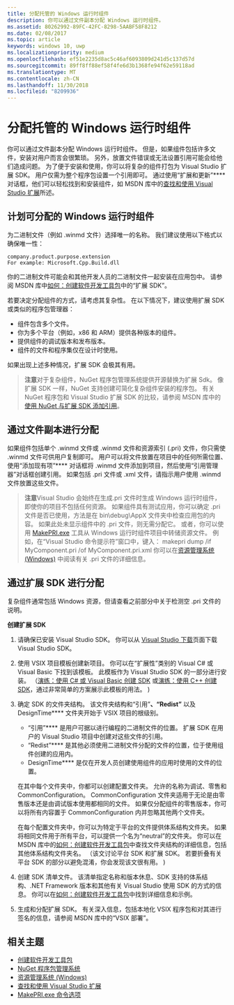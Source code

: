 ```yaml
---
title: 分配托管的 Windows 运行时组件
description: 你可以通过文件副本分配 Windows 运行时组件。
ms.assetid: 80262992-89FC-42FC-8298-5AABF58F8212
ms.date: 02/08/2017
ms.topic: article
keywords: windows 10, uwp
ms.localizationpriority: medium
ms.openlocfilehash: ef51e2235d8ac5c46af6093809d241d5c137d57d
ms.sourcegitcommit: 89ff8ff88ef58f4fe6d3b1368fe94f62e59118ad
ms.translationtype: MT
ms.contentlocale: zh-CN
ms.lasthandoff: 11/30/2018
ms.locfileid: "8209936"
---
```

# <a name="distributing-a-managed-windows-runtime-component"></a>分配托管的 Windows 运行时组件



你可以通过文件副本分配 Windows 运行时组件。 但是，如果组件包括许多文件，安装对用户而言会很繁琐。 另外，放置文件错误或无法设置引用可能会给他们造成问题。 为了便于安装和使用，你可以将复杂的组件打包为 Visual Studio 扩展 SDK。 用户仅需为整个程序包设置一个引用即可。 通过使用“扩展和更新”**** 对话框，他们可以轻松找到和安装组件，如 MSDN 库中的[查找和使用 Visual Studio 扩展](https://msdn.microsoft.com/library/vstudio/dd293638.aspx)所述。

## <a name="planning-a-distributable-windows-runtime-component"></a>计划可分配的 Windows 运行时组件

为二进制文件（例如 .winmd 文件）选择唯一的名称。 我们建议使用以下格式以确保唯一性：

``` syntax
company.product.purpose.extension
For example: Microsoft.Cpp.Build.dll
```

你的二进制文件可能会和其他开发人员的二进制文件一起安装在应用包中。 请参阅 MSDN 库中[如何：创建软件开发工具包](https://msdn.microsoft.com/library/hh768146.aspx)中的“扩展 SDK”。

若要决定分配组件的方式，请考虑其复杂性。 在以下情况下，建议使用扩展 SDK 或类似的程序包管理器：

-   组件包含多个文件。
-   你为多个平台（例如，x86 和 ARM）提供各种版本的组件。
-   提供组件的调试版本和发布版本。
-   组件的文件和程序集仅在设计时使用。

如果出现上述多种情况，扩展 SDK 会极其有用。

> **注意**对于复杂组件，NuGet 程序包管理系统提供开源替换为扩展 Sdk。 像扩展 SDK 一样，NuGet 支持创建可简化复杂组件安装的程序包。 有关 NuGet 程序包和 Visual Studio 扩展 SDK 的比较，请参阅 MSDN 库中的[使用 NuGet 与扩展 SDK 添加引用](https://msdn.microsoft.com/library/jj161096.aspx)。

## <a name="distribution-by-file-copy"></a>通过文件副本进行分配

如果组件包括单个 .winmd 文件或 .winmd 文件和资源索引 (.pri) 文件，你只需使 .winmd 文件可供用户复制即可。 用户可以将文件放置在项目中的任何所需位置、使用“添加现有项”**** 对话框将 .winmd 文件添加到项目，然后使用“引用管理器”对话框创建引用。 如果包括 .pri 文件或 .xml 文件，请指示用户使用 .winmd 文件放置这些文件。

> **注意**Visual Studio 会始终在生成.pri 文件时生成 Windows 运行时组件，即使你的项目不包括任何资源。 如果组件具有测试应用，你可以确定 .pri 文件是否已使用，方法是在 bin\debug\AppX 文件夹中检查应用包的内容。 如果此处未显示组件中的 .pri 文件，则无需分配它。 或者，你可以使用 [MakePRI.exe](https://msdn.microsoft.com/library/windows/apps/jj552945.aspx) 工具从 Windows 运行时组件项目中转储资源文件。 例如，在“Visual Studio 命令提示符”窗口中，键入： makepri dump /if MyComponent.pri /of MyComponent.pri.xml 你可以在[资源管理系统 (Windows)](https://msdn.microsoft.com/library/windows/apps/jj552947.aspx) 中阅读有关 .pri 文件的详细信息。

## <a name="distribution-by-extension-sdk"></a>通过扩展 SDK 进行分配

复杂组件通常包括 Windows 资源，但请查看之前部分中关于检测空 .pri 文件的说明。

**创建扩展 SDK**

1.  请确保已安装 Visual Studio SDK。 你可以从 [Visual Studio 下载](https://www.visualstudio.com/downloads/download-visual-studio-vs)页面下载 Visual Studio SDK。
2.  使用 VSIX 项目模板创建新项目。 你可以在“扩展性”类别的 Visual C# 或 Visual Basic 下找到该模板。 此模板作为 Visual Studio SDK 的一部分进行安装。 （[演练：使用 C# 或 Visual Basic 创建 SDK](https://msdn.microsoft.com/library/jj127119.aspx) 或[演练：使用 C++ 创建 SDK](https://msdn.microsoft.com/library/jj127117.aspx)，通过非常简单的方案展示此模板的用法。 )
3.  确定 SDK 的文件夹结构。 该文件夹结构和“引用”****、“Redist”**** 以及DesignTime**** 文件夹开始于 VSIX 项目的根级别。

    -   “引用”**** 是用户可据以进行编程的二进制文件的位置。 扩展 SDK 在用户的 Visual Studio 项目中创建对这些文件的引用。
    -   “Redist”**** 是其他必须使用二进制文件分配的文件的位置，位于使用组件创建的应用内。
    -   DesignTime**** 是仅在开发人员创建使用组件的应用时使用的文件的位置。

    在其中每个文件夹中，你都可以创建配置文件夹。 允许的名称为调试、零售和 CommonConfiguration。 CommonConfiguration 文件夹适用于无论是由零售版本还是由调试版本使用都相同的文件。 如果仅分配组件的零售版本，你可以将所有内容置于 CommonConfiguration 内并忽略其他两个文件夹。

    在每个配置文件夹中，你可以为特定于平台的文件提供体系结构文件夹。 如果将相同文件用于所有平台，可以提供一个名为“neutral”的文件夹。 你可以在 MSDN 库中的[如何：创建软件开发工具包](https://msdn.microsoft.com/library/hh768146.aspx)中查找文件夹结构的详细信息，包括其他体系结构文件夹名。 （该文讨论平台 SDK 和扩展 SDK。 若要折叠有关平台 SDK 的部分以避免混淆，你会发现该文很有用。 )

4.  创建 SDK 清单文件。 该清单指定名称和版本休息、SDK 支持的体系结构、.NET Framework 版本和其他有关 Visual Studio 使用 SDK 的方式的信息。 你可以在[如何：创建软件开发工具包](https://msdn.microsoft.com/library/hh768146.aspx)中找到详细信息和示例。
5.  生成和分配扩展 SDK。 有关深入信息，包括本地化 VSIX 程序包和对其进行签名的信息，请参阅 MSDN 库中的“VSIX 部署”。

## <a name="related-topics"></a>相关主题

* [创建软件开发工具包](https://msdn.microsoft.com/library/hh768146.aspx)
* [NuGet 程序包管理系统](https://github.com/NuGet/Home)
* [资源管理系统 (Windows)](https://msdn.microsoft.com/library/windows/apps/jj552947.aspx)
* [查找和使用 Visual Studio 扩展](https://msdn.microsoft.com/library/dd293638.aspx)
* [MakePRI.exe 命令选项](https://msdn.microsoft.com/library/windows/apps/jj552945.aspx)
